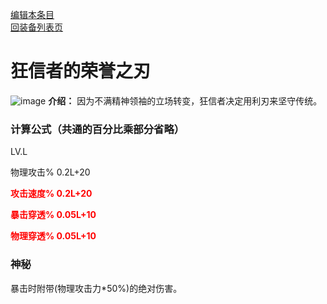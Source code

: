 [编辑本条目](https://github.com/GuguTown/Wiki/edit/main/equip/狂信者的荣誉之刃.md)    
[回装备列表页](index.html) 
# 狂信者的荣誉之刃
![image](https://user-images.githubusercontent.com/35645329/193961533-a4f93112-289c-447a-aca3-0fff8f7ec1dd.png) **介绍：**  因为不满精神领袖的立场转变，狂信者决定用利刃来坚守传统。  
### 计算公式（共通的百分比乘部分省略）
LV.L  

物理攻击% 0.2L+20   

<p><font color="#FF0000"><b>攻击速度% 0.2L+20</b></font></p>   

<p><font color="#FF0000"><b>暴击穿透% 0.05L+10</b></font></p>   

<p><font color="#FF0000"><b>物理穿透% 0.05L+10</b></font></p>       

### 神秘
暴击时附带(物理攻击力\*50%)的绝对伤害。
